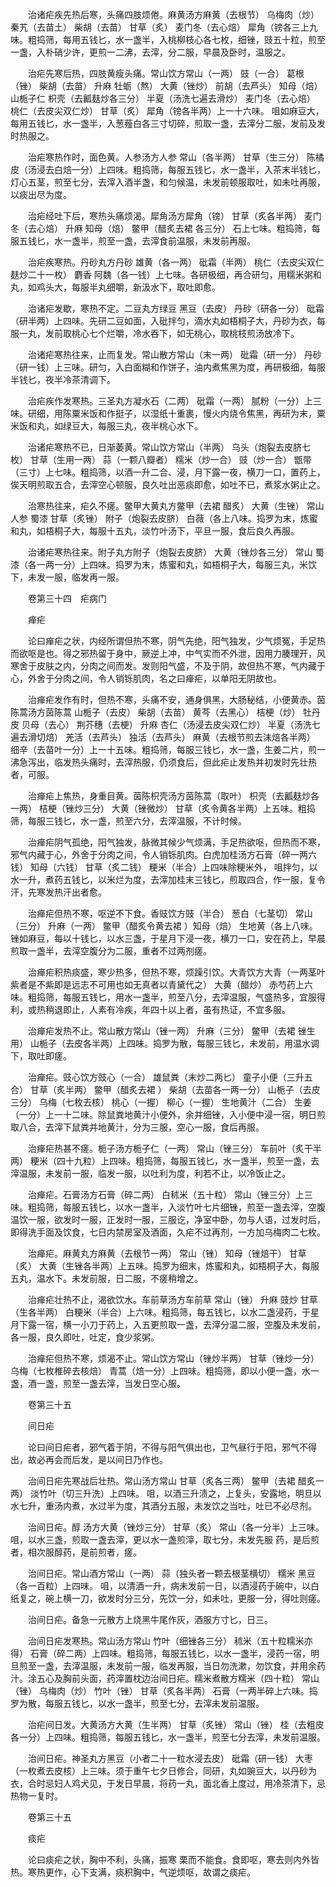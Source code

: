 <!-- { "loadSidebar": true } -->

　　治诸疟疾先热后寒，头痛四肢烦倦。麻黄汤方麻黄（去根节） 乌梅肉（炒） 秦艽（去苗土） 柴胡（去苗） 甘草（炙） 麦门冬（去心焙） 犀角（镑各三上九味。粗捣筛，每用五钱匕，水一盏半，入桃柳枝心各七枚，细锉，豉五十粒，煎至一盏，入朴硝少许，更煎一二沸，去滓，分二服，早晨及卧时，温服之。

　　治疟先寒后热，四肢黄瘦头痛。常山饮方常山（一两） 豉（一合） 葛根（锉） 柴胡（去苗） 升麻 牡蛎（熬） 大黄（锉炒） 前胡（去芦头） 知母（焙） 山栀子仁 枳壳（去瓤麸炒各三分） 半夏（汤洗七遍去滑炒） 麦门冬（去心焙） 桃仁（去皮尖双仁炒） 甘草（炙） 犀角（镑各半两）上一十六味。 咀如麻豆大，每用五钱匕，水一盏半，入葱薤白各三寸切碎，煎取一盏，去滓分二服，发前及发时热服之。

　　治疟寒热作时，面色黄。人参汤方人参 常山（各半两） 甘草（生三分） 陈橘皮（汤浸去白焙一分）上四味。粗捣筛，每服五钱匕，水一盏半，入茶末半钱匕，灯心五茎，煎至七分，去滓入酒半盏，和匀候温，未发前顿服取吐，如未吐再服，以痰出尽为度。

　　治疟经吐下后，寒热头痛烦渴。犀角汤方犀角（镑） 甘草（炙各半两） 麦门冬（去心焙） 升麻 知母（焙） 鳖甲（醋炙去裙 各三分） 石上七味。粗捣筛，每服五钱匕，水一盏半，煎至一盏，去滓食前温服，未发前再服。

　　治疟疾寒热。丹砂丸方丹砂 雄黄（各一两） 砒霜（半两） 桃仁（去皮尖双仁麸炒二十一枚） 麝香 阿魏（各一钱）上七味。各研极细，再合研匀，用糯米粥和丸，如鸡头大，每服半丸细嚼，新汲水下，取吐即愈。

　　治诸疟发歇，寒热不定。二豆丸方绿豆 黑豆（去皮） 丹砂（研各一分） 砒霜（研半两）上四味。先研二豆如面，入砒拌匀，滴水丸如梧桐子大，丹砂为衣，每服一丸，发前取桃心七个烂嚼，冷水吞下，如无桃心，取桃枝煎汤放冷下。

　　治诸疟寒热往来，止而复发。常山散方常山（末一两） 砒霜（研一分） 丹砂（研一钱）上三味。研匀，入白面糊和作饼子，油内煮焦黑为度，再研极细，每服半钱匕，夜半冷茶清调下。

　　治疟疾作发寒热。三圣丸方凝水石（二两） 砒霜（一两） 腻粉（一分）上三味。研细，用陈粟米饭和作挺子，以湿纸十重裹，慢火内烧令焦黑，再研为末，粟米饭和丸，如绿豆大，每服三丸，夜半桃心水下。

　　治诸疟寒热不已，日渐萎黄。常山饮方常山（半两） 乌头（炮裂去皮脐七枚） 甘草（生用一两） 蒜（一颗八瓣者） 糯米（炒一合） 豉（炒一合） 甑带（三寸）上七味。粗捣筛，以酒一升二合、浸，月下露一夜，横刀一口，置药上，俟天明煎取五合，去滓空心顿服，良久吐出恶痰即愈，如吐不已，煮浆水粥止之。

　　治寒热往来，疟久不瘥。鳖甲大黄丸方鳖甲（去裙 醋炙） 大黄（生锉） 常山 人参 蜀漆 甘草（炙锉） 附子（炮裂去皮脐） 白薇（各上八味。捣罗为末，炼蜜和丸，如梧桐子大，每服十五丸，淡竹叶汤下，平旦一服，食后良久再服。

　　治诸疟寒热往来。附子丸方附子（炮裂去皮脐） 大黄（锉炒各三分） 常山 蜀漆（各一两一分）上四味。捣罗为末，炼蜜和丸，如梧桐子大，每服三丸，米饮下，未发一服，临发再一服。

　　卷第三十四　疟病门

　　瘅疟

　　论曰瘅疟之状，内经所谓但热不寒，阴气先绝，阳气独发，少气烦冤，手足热而欲呕是也。得之邪热留于身中，厥逆上冲，中气实而不外泄，因用力腠理开，风寒舍于皮肤之内，分肉之间而发。发则阳气盛，不及于阴，故但热不寒，气内藏于心，外舍于分肉之间，令人销铄肌肉，名之曰瘅疟，以单阳无阴故也。

　　治瘅疟发作有时，但热不寒，头痛不安，通身俱黑，大肠秘结，小便黄赤。茵陈蒿汤方茵陈蒿 山栀子（去皮） 柴胡（去苗） 黄芩（去黑心） 桔梗（炒） 牡丹皮 贝母（去心） 荆芥穗（去梗） 升麻 杏仁（汤浸去皮尖双仁炒） 半夏（汤洗七遍去滑切焙） 羌活（去芦头） 独活（去芦头） 麻黄（去根节煎去沫焙各半两） 细辛（去苗叶一分）上一十五味。粗捣筛，每服三钱匕，水一盏，生姜二片，煎一沸急泻出，临发热头痛时，去滓热服，仍须食后，但此疟止发热并初发时先壮热者，可服。

　　治瘅疟上焦热，身重目黄。茵陈枳壳汤方茵陈蒿（取叶） 枳壳（去瓤麸炒各一两） 桔梗（锉炒三分） 大黄（锉微炒） 甘草（炙令黄各半两）上五味。粗捣筛，每服三钱匕，水一盏，煎至六分，去滓温服，不计时候。

　　治瘅疟阴气孤绝，阳气独发，脉微其候少气烦满，手足热欲呕，但热而不寒，邪气内藏于心，外舍于分肉之间，令人销铄肌肉。白虎加桂汤方石膏（碎一两六钱） 知母（六钱） 甘草（炙二钱） 粳米（半合）上四味除粳米外， 咀拌匀，以水一升，煮药五钱匕，以米烂为度，去滓加桂末三钱匕，煎取四合，作一服，复令汗，先寒发热汗出者愈。

　　治瘅疟但热不寒，呕逆不下食。香豉饮方豉（半合） 葱白（七茎切） 常山（三分） 升麻（一两） 鳖甲（醋炙令黄去裙 ）知母（焙） 生地黄（各上八味。锉如麻豆，每以十钱匕，以水三盏，于星月下浸一夜，横刀一口，安在药上，早晨煎取一盏半，去滓空腹分为二服，重者不过两剂瘥。

　　治瘅疟积热痰盛，寒少热多，但热不寒，烦躁引饮。大青饮方大青（一两茎叶紫者是不紫即是远志不可用也如无真者以青黛代之） 大黄（醋炒） 赤芍药上六味。粗捣筛，每服五钱匕，用水一盏半，煎至八分，去滓温服，气盛热多，宜服得利，或热稍退即止，人素有冷疾，年四十以上者，虽有热证，不宜多服。

　　治瘅疟发热不止。常山散方常山（锉一两） 升麻（三分） 鳖甲（去裙 锉生用） 山栀子（去皮各半两）上四味。捣罗为散，每服三钱匕，未发前，用温水调下，取吐即瘥。

　　治瘅疟。豉心饮方豉心（一合） 雄鼠粪（末炒二两匕） 童子小便（三升五合） 甘草（炙半两） 鳖甲（醋炙去裙 ） 柴胡（去苗各一两一分） 山栀子（去皮三分） 乌梅（七枚去核） 桃心（一握） 柳心（一握） 生地黄汁（二合） 生姜（一分）上一十二味。除鼠粪地黄汁小便外，余并细锉，入小便中浸一宿，明日煎取八合，去滓下鼠粪并地黄汁，分为三服，空心一服，食后再服。

　　治瘅疟热甚不瘥。栀子汤方栀子仁（一两） 常山（锉三分） 车前叶（炙干半两） 粳米（四十九粒）上四味。粗捣筛，每服五钱匕，水一盏半，煎至一盏，去滓温服，未发前一服，临发一服，以吐利为度，利若不止，以冷饭止之。

　　治瘅疟。石膏汤方石膏（碎二两） 白秫米（五十粒） 常山（锉三分）上三味。粗捣筛，每服五钱匕，以水一盏半，入淡竹叶七片细锉，煎至一盏去滓，空腹温饮一服，欲发时一服，正发时一服，三服讫，净室中卧，勿与人语，过发时后，即得洗手面及饮食，七日内禁房室及酒面，久疟不过再剂，一方加乌梅肉二七枚。

　　治瘅疟。麻黄丸方麻黄（去根节一两） 常山（锉） 知母（锉焙干） 甘草（炙） 大黄（生锉各半两）上五味。捣罗为细末，炼蜜和丸，如梧桐子大，每服五丸，温水下。未发前服，日二服，不瘥稍增之。

　　治瘅疟壮热不止，渴欲饮水。车前草汤方车前草 常山（锉） 升麻 豉炒 甘草（生各半两） 白粳米（半合）上六味。粗捣筛，每五钱匕，以水二盏浸药，于星月下露一宿，横一小刀于药上，入五更煎取一盏，去滓分温二服，空腹及未发前，各一服，良久即吐，吐定，食少浆粥。

　　治瘅疟但热不寒，烦渴不止。常山饮方常山（锉炒半两） 甘草（锉炒一分） 乌梅（七枚椎碎去核焙） 青蒿（焙一分）上四味。粗捣筛，即以小便一盏，水一盏，酒一盏，煎至一盏去滓，当发日空心服。

　　卷第三十五

　　间日疟

　　论曰间日疟者，邪气着于阴，不得与阳气俱出也，卫气昼行于阳，邪气不得出，故必再会而后发，是以间日乃作也。

　　治间日疟先寒战后壮热。常山汤方常山 甘草（炙各三两） 鳖甲（去裙 醋炙一两） 淡竹叶（切三升洗）上四味。 咀，以酒三升渍之，上复头，安露地，明旦以水七升，重汤内煮，水过半为度，其酒分五服，未发饮之当吐，吐已不必尽剂。

　　治间日疟。醇 汤方大黄（锉炒三分） 甘草（炙） 常山（各一分半）上三味。 咀，以水三盏，煎取一盏去滓，更以水一盏煎滓，取七分，未发先服 药，是后煎者，相次服醇药，是前煎者，瘥。

　　治间日疟。常山酒方常山（一两） 蒜（独头者一颗去根茎横切） 糯米 黑豆（各一百粒）上四味。 咀，以清酒一升，病未发前一日，以酒浸药于碗中，以白纸复之，碗上横一刀，欲发时分三分，先饮一分，如未吐，更服一分，得吐则瘥。

　　治间日疟。备急一元散方上烧黑牛尾作灰，酒服方寸匕，日三。

　　治间日疟发寒热。常山汤方常山 竹叶（细锉各三分） 秫米（五十粒糯米亦得） 石膏（碎二两）上四味。粗捣筛，每服五钱匕，以水一盏半，浸药一宿，明旦煎至一盏，去滓温服，未发前一服，临发再服，当日勿洗漱，勿饮食，并用余药汁。涂五心及胸前头面，药滓置枕边治间日疟。糯米煮散方糯米（四十粒） 常山（锉） 乌梅肉（炒） 竹叶（锉） 甘草（炙各半两） 石膏（一两半碎上六味。捣罗为散，每服五钱匕，以水一盏半，煎至七分，去滓未发前温服。

　　治疟间日发。大黄汤方大黄（生半两） 甘草（炙锉） 常山（锉） 桂（去粗皮各一分）上四味。粗捣筛，每服五钱匕，水一盏半，煎至七分去滓，未发前温服。

　　治间日疟。神圣丸方黑豆（小者二十一粒水浸去皮） 砒霜（研一钱） 大枣（一枚煮去皮核）上三味。须于重午七夕日修合，同研，丸如豌豆大，以丹砂为衣，合时忌妇人鸡犬见，于发日早晨，将药一丸，面北香上度过，用冷茶清下，忌热物一复时。

　　卷第三十五

　　痰疟

　　论曰痰疟之状，胸中不利，头痛，振寒 栗而不能食。食即呕，寒去则内外皆热。寒热更作，心下支满，痰积胸中，气逆烦呕，故谓之痰疟。

